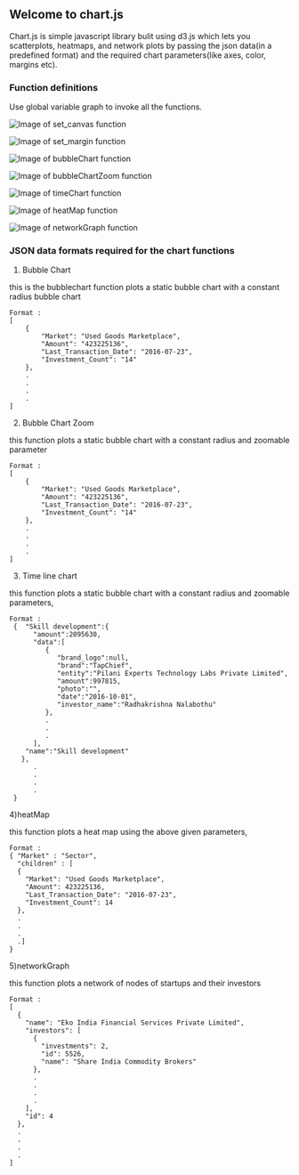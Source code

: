 ## Welcome to chart.js
Chart.js is simple javascript library bulit using d3.js which lets you scatterplots, heatmaps, and network plots by passing the json data(in a predefined format) and the required chart parameters(like axes, color, margins etc).

### Function definitions
Use global variable graph to invoke all the functions.

![Image of set_canvas function](images/set_canvas.png)

![Image of set_margin function](images/set_margin.png)

![Image of bubbleChart function](images/bubbleChart.png)

![Image of bubbleChartZoom function](images/bubbleChartZoom.png)

![Image of timeChart function](images/timeChart.png)

![Image of heatMap function](images/heatMap.png)

![Image of networkGraph function](images/networkGraph.png)


### JSON data formats required for the chart functions

1) Bubble Chart

this is the bubblechart function plots a static bubble chart with a constant radius bubble chart
```
Format :
[
	{
		"Market": "Used Goods Marketplace",
		"Amount": "423225136",
		"Last_Transaction_Date": "2016-07-23",
		"Investment_Count": "14"
	},
    .
    .
    .
    .
]
```
2) Bubble Chart Zoom

this function plots a static bubble chart with a constant radius and zoomable parameter
```
Format : 
[
	{
		"Market": "Used Goods Marketplace",
		"Amount": "423225136",
		"Last_Transaction_Date": "2016-07-23",
		"Investment_Count": "14"
	},
    .
    .
    .
    .
]
```
3) Time line chart

this function plots a static bubble chart with a constant radius and zoomable parameters,
```
Format : 
 {  "Skill development":{  
      "amount":2095630,
      "data":[  
         {  
            "brand_logo":null,
            "brand":"TapChief",
            "entity":"Pilani Experts Technology Labs Private Limited",
            "amount":997815,
            "photo":"",
            "date":"2016-10-01",
            "investor_name":"Radhakrishna Nalabothu"
         },
         .
         .
         .
      ],
    "name":"Skill development"
   },
      .
      .
      .
      .
 }
```
4)heatMap

this function plots a heat map using the above given parameters,
```
Format : 
{ "Market" : "Sector",
  "children" : [
  {
    "Market": "Used Goods Marketplace",
    "Amount": 423225136,
    "Last_Transaction_Date": "2016-07-23",
    "Investment_Count": 14
  },
  .
  .
  .
  .]
}

```
5)networkGraph

this function plots a network of nodes of startups and their investors
```
Format : 
[
  {
    "name": "Eko India Financial Services Private Limited",
    "investors": [
      {
        "investments": 2,
        "id": 5526,
        "name": "Share India Commodity Brokers"
      },
      .
      .
      .
      .
    ],
    "id": 4
  },
  .
  .
  .
  .
]
```
